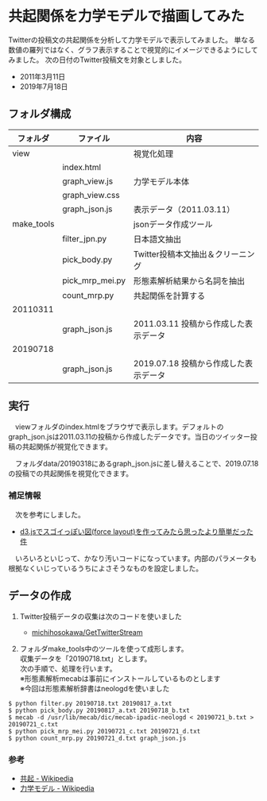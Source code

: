 # 共起関係を力学モデルで描画してみた

Twitterの投稿文の共起関係を分析して力学モデルで表示してみました。
単なる数値の羅列ではなく、グラフ表示することで視覚的にイメージできるようにしてみました。
次の日付のTwitter投稿文を対象としました。

- 2011年3月11日
- 2019年7月18日

## フォルダ構成

| フォルダ | ファイル | 内容 | 
|---|---|---|
| view | | 視覚化処理 |
| | index.html | |
| | graph_view.js | 力学モデル本体 |
| | graph_view.css | |
| | graph_json.js | 表示データ（2011.03.11） | 
| make_tools | | jsonデータ作成ツール | 
| | filter_jpn.py | 日本語文抽出 |
| | pick_body.py | Twitter投稿本文抽出＆クリーニング | 
| | pick_mrp_mei.py | 形態素解析結果から名詞を抽出 | 
| | count_mrp.py | 共起関係を計算する |
| 20110311 | | | 
| | graph_json.js | 2011.03.11 投稿から作成した表示データ |
| 20190718 | | |
| | graph_json.js | 2019.07.18 投稿から作成した表示データ |

## 実行

　viewフォルダのindex.htmlをブラウザで表示します。デフォルトのgraph_json.jsは2011.03.11の投稿から作成したデータです。当日のツイッター投稿の共起関係が視覚化できます。

　フォルダdata/20190318にあるgraph_json.jsに差し替えることで、2019.07.18の投稿での共起関係を視覚化できます。

### 補足情報
　次を参考にしました。
- [d3.jsでスゴイっぽい図(force layout)を作ってみたら思ったより簡単だった件](https://qiita.com/shoki_kitajima/items/34ad6e2209fde5b4dedc)

　いろいろといじって、かなり汚いコードになっています。内部のパラメータも根拠なくいじっているうちによさそうなものを設定しました。

## データの作成

1. Twitter投稿データの収集は次のコードを使いました
    - [michihosokawa/GetTwitterStream](https://github.com/michihosokawa/GetTwitterStream)

2. フォルダmake_tools中のツールを使って成形します。  
    収集データを「20190718.txt」とします。  
    次の手順で、処理を行います。  
    ※形態素解析mecabは事前にインストールしているものとします  
    ※今回は形態素解析辞書はneologdを使いました

```shell:Sample
$ python filter.py 20190718.txt 20190817_a.txt
$ python pick_body.py 20190817_a.txt 20190718_b.txt
$ mecab -d /usr/lib/mecab/dic/mecab-ipadic-neologd < 20190721_b.txt > 20190721_c.txt
$ python pick_mrp_mei.py 20190721_c.txt 20190721_d.txt
$ python count_mrp.py 20190721_d.txt graph_json.js
```

### 参考
- [共起 - Wikipedia](https://ja.wikipedia.org/wiki/%E5%85%B1%E8%B5%B7)
- [力学モデル - Wikipedia](https://ja.wikipedia.org/wiki/%E5%8A%9B%E5%AD%A6%E3%83%A2%E3%83%87%E3%83%AB_(%E3%82%B0%E3%83%A9%E3%83%95%E6%8F%8F%E7%94%BB%E3%82%A2%E3%83%AB%E3%82%B4%E3%83%AA%E3%82%BA%E3%83%A0))
